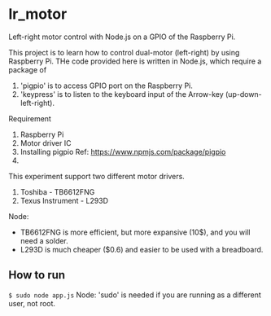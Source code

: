 # lr_motor
Left-right motor control with Node.js on a GPIO of the Raspberry Pi.

This project is to learn how to control dual-motor (left-right) by using Raspberry Pi.
THe code provided here is written in Node.js, which require a package of
1. 'pigpio' is to access GPIO port on the Raspberry Pi.
2. 'keypress' is to listen to the keyboard input of the Arrow-key (up-down-left-right).

Requirement
1. Raspberry Pi
2. Motor driver IC
3. Installing pigpio Ref: https://www.npmjs.com/package/pigpio
4. 
This experiment support two different motor drivers.
1. Toshiba - TB6612FNG
2. Texus Instrument - L293D

Node:
- TB6612FNG is more efficient, but more expansive (10$), and you will need a solder.
- L293D is much cheaper ($0.6) and easier to be used with a breadboard.

## How to run
`$ sudo node app.js`
Node: 'sudo' is needed if you are running as a different user, not root.
